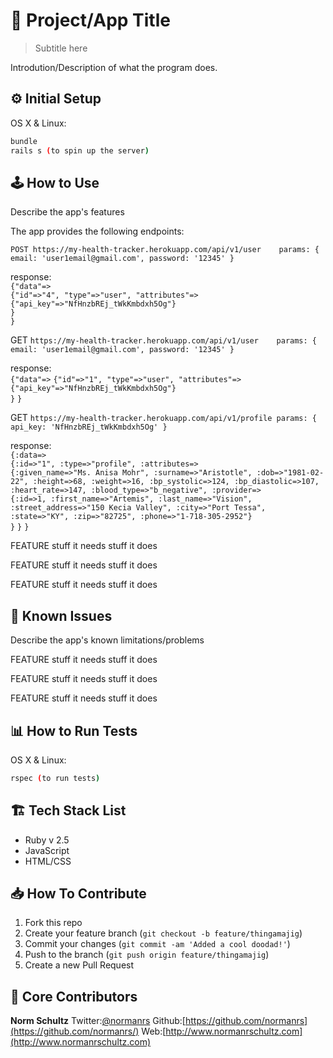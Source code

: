 # 📱 Project/App Title
> Subtitle here

Introdution/Description of what the program does.

## ⚙️ Initial Setup

OS X & Linux:

```sh
bundle
rails s (to spin up the server)
```

## 🕹 How to Use

Describe the app's features

The app provides the following endpoints:

`POST https://my-health-tracker.herokuapp.com/api/v1/user    params: { email: 'user1email@gmail.com', password: '12345' }`

response:<br/>
`{"data"=>`<br/>
  `{"id"=>"4", "type"=>"user", "attributes"=>`<br/>
  	`{"api_key"=>"NfHnzbREj_tWkKmbdxh5Og"}`<br/>
  `}`<br/>
`}`<br/>

GET  `https://my-health-tracker.herokuapp.com/api/v1/user    params: { email: 'user1email@gmail.com', password: '12345' }`

response:<br/>
`{"data"=>`
  `{"id"=>"1", "type"=>"user", "attributes"=>` <br/>
      `{"api_key"=>"NfHnzbREj_tWkKmbdxh5Og"}` <br/>
  `}`
`}`

GET  `https://my-health-tracker.herokuapp.com/api/v1/profile params: { api_key: 'NfHnzbREj_tWkKmbdxh5Og' }`

response:<br/>
`{:data=>` <br/>
  `{:id=>"1", :type=>"profile", :attributes=>` <br/>
    `{:given_name=>"Ms. Anisa Mohr",
     :surname=>"Aristotle",
     :dob=>"1981-02-22",
     :height=>68,
     :weight=>16,
     :bp_systolic=>124,
     :bp_diastolic=>107,
     :heart_rate=>147,
     :blood_type=>"b_negative",
     :provider=>` <br/>
      `{:id=>1,
       :first_name=>"Artemis",
       :last_name=>"Vision",
       :street_address=>"150 Kecia Valley",
       :city=>"Port Tessa",
       :state=>"KY",
       :zip=>"82725",
       :phone=>"1-718-305-2952"}` <br/>
	  `}`
  `}`
 `}`

FEATURE
stuff it needs
stuff it does

FEATURE
stuff it needs
stuff it does

FEATURE
stuff it needs
stuff it does

## 🚧 Known Issues

Describe the app's known limitations/problems

FEATURE
stuff it needs
stuff it does

FEATURE
stuff it needs
stuff it does

FEATURE
stuff it needs
stuff it does

## 📊 How to Run Tests

OS X & Linux:

```sh
rspec (to run tests)
```

## 🏗 Tech Stack List

* Ruby v 2.5
* JavaScript
* HTML/CSS

## 📥 How To Contribute

1. Fork this repo
2. Create your feature branch (`git checkout -b feature/thingamajig`)
3. Commit your changes (`git commit -am 'Added a cool doodad!'`)
4. Push to the branch (`git push origin feature/thingamajig`)
5. Create a new Pull Request

## 🚀 Core Contributors

**Norm Schultz**
Twitter:[@normanrs](https://twitter.com/normanrs)
Github:[https://github.com/normanrs](https://github.com/normanrs/)
Web:[http://www.normanrschultz.com](http://www.normanrschultz.com)
